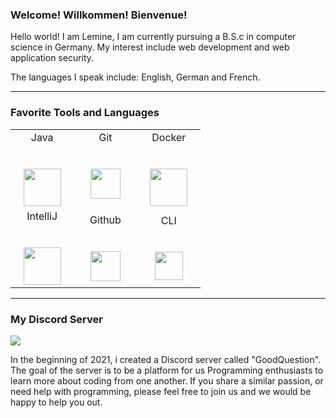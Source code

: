 ### Welcome! Willkommen! Bienvenue! 

Hello world! I am Lemine, I am currently pursuing a B.S.c in computer science in Germany. My interest include web development and web application security.
 
The languages I speak include: English, German and French.

<hr>

<h3>Favorite Tools and Languages</h3> 
 
 
<table>
          <tr valign="top">
            <td width="25%" align="center">
              <span>Java</span><br><br><br>
              <img height="60px" src="https://cdn.svgporn.com/logos/java.svg">
            </td>  
              <td width="25%" align="center">
                <span>Git</span><br><br><br>
                <img height="48px" src="https://cdn.discordapp.com/attachments/819694809765380146/835671441012949052/git.png">
              </td>  
              <td width="25%" align="center">
            <span>Docker</span><br><br><br>
            <img height="60px" src="https://img.icons8.com/fluency/344/docker.png">
          </td>
          <tr valign="mid">
          <td width="25%" align="center">
            <span>IntelliJ</span><br><br><br>
            <img height="60px" src="https://cdn.svgporn.com/logos/intellij-idea.svg">
          </td> 
          <td width="25%" align="center">
            <span>Github</span><br><br><br>
            <img height="48px" src="https://cdn.svgporn.com/logos/github-octocat.svg">
          </td>  
            <td width="25%" align="center">
                <span>CLI</span><br><br><br>
                <img height="45px" src="https://picocli.info/man/2.x/images/cli.jpg">
              </td>  
      </table> 
      <hr>  
<h3>My Discord Server</h3>

<a href="https://discord.gg/4YwafTCKGh"><img src="https://img.shields.io/discord/779105997792083969?label=GoodQuestion%20Discord&logo=Discord&logoColor=%23ffffff&style=for-the-badge" target="_blank"></a>

In the beginning of 2021, i created a Discord server called "GoodQuestion". The goal of the server is to be a platform for us Programming enthusiasts to learn more about coding from one another. If you share a similar passion, or need help with programming, please feel free to join us and we would be happy to help you out.
